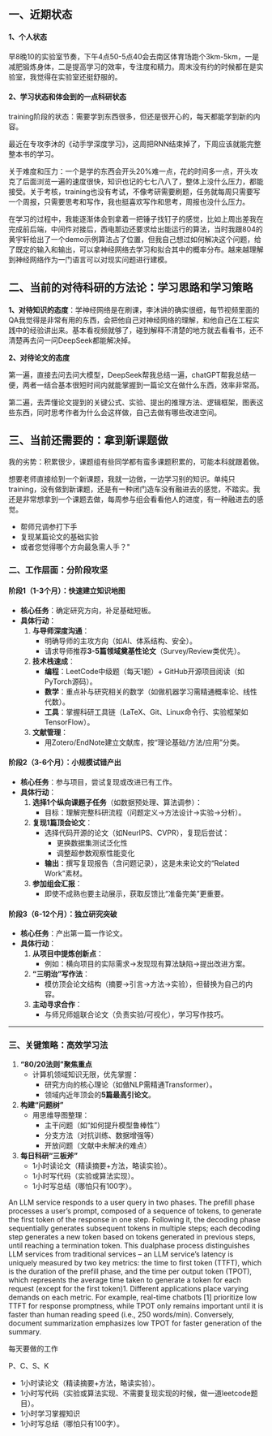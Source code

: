 ## 一、近期状态

#### 1、个人状态

早8晚10的实验室节奏，下午4点50-5点40会去南区体育场跑个3km-5km，一是减肥锻炼身体，二是提高学习的效率，专注度和精力。周末没有约的时候都在是实验室，我觉得在实验室还挺舒服的。

#### 2、学习状态和体会到的一点科研状态

training阶段的状态：需要学到东西很多，但还是很开心的，每天都能学到新的内容。

最近在专攻李沐的《动手学深度学习》，这周把RNN结束掉了，下周应该就能完整整本书的学习。

关于难度和压力：一个是学的东西会开头20%难一点，花的时间多一点，开头攻克了后面浏览一遍的速度很快，知识也记的七七八八了，整体上没什么压力，都能接受。关于考核，training也没有考试，不像考研需要刷题，任务就每周只需要写一个周报，只需要思考和写作，我也挺喜欢写作和思考，周报也没什么压力。

在学习的过程中，我能逐渐体会到拿着一把锤子找钉子的感觉，比如上周出差我在完成前后端，中间件对接后，西电那边还要求给出能运行的算法，当时我跟804的黄宇轩给出了一个demo示例算法占了位置，但我自己想过如何解决这个问题，给了既定的输入和输出，可以拿神经网络去学习和拟合其中的概率分布。越来越理解到神经网络作为一门语言可以对现实问题进行建模。

## 二、当前的对待科研的方法论：学习思路和学习策略

#### 

**1、对待知识的态度**：学神经网络是在刷课，李沐讲的确实很细，每节视频里面的QA我觉得是非常有用的东西，会把他自己对神经网络的理解，和他自己在工程实践中的经验讲出来。基本看视频就够了，碰到解释不清楚的地方就去看看书，还不清楚再去问一问DeepSeek都能解决掉。

**2、对待论文的态度**

第一遍，直接去问去问大模型，DeepSeek帮我总结一遍，chatGPT帮我总结一便，两者一结合基本很短时间内就能掌握到一篇论文在做什么东西，效率非常高。

第二遍，去弄懂论文提到的关键公式、实验、提出的推理方法、逻辑框架，图表这些东西，同时思考作者为什么会这样做，自己去做有哪些改进空间。



## 三、当前还需要的：拿到新课题做

我的劣势：积累很少，课题组有些同学都有蛮多课题积累的，可能本科就跟着做。

想要老师直接给到一个新课题，我就一边做，一边学习别的知识。单纯只training，没有做到新课题，还是有一种闭门造车没有融进去的感觉，不踏实。我还是非常想拿到一个课题去做，每周参与组会看看他人的进度，有一种融进去的感觉。

- 帮师兄调参打下手
- 复现某篇论文的基础实验
- 或者您觉得哪个方向最急需人手？"











### **二、工作层面：分阶段攻坚**

#### **阶段1（1-3个月）：快速建立知识地图**

- **核心任务**：确定研究方向，补足基础短板。
- **具体行动**：
  1. **与导师深度沟通**：
     - 明确导师的主攻方向（如AI、体系结构、安全）。
     - 请求导师推荐**3-5篇领域奠基性论文**（Survey/Review类优先）。
  2. **技术栈速成**：
     - **编程**：LeetCode中级题（每天1题）+ GitHub开源项目阅读（如PyTorch源码）。
     - **数学**：重点补与研究相关的数学（如做机器学习需精通概率论、线性代数）。
     - **工具**：掌握科研工具链（LaTeX、Git、Linux命令行、实验框架如TensorFlow）。
  3. **文献管理**：
     - 用Zotero/EndNote建立文献库，按“理论基础/方法/应用”分类。

#### **阶段2（3-6个月）：小规模试错产出**

- **核心任务**：参与项目，尝试复现或改进已有工作。
- **具体行动**：
  1. **选择1个纵向课题子任务**（如数据预处理、算法调参）：
     - 目标：理解完整科研流程（问题定义→方法设计→实验→分析）。
  2. **复现1篇顶会论文**：
     - 选择代码开源的论文（如NeurIPS、CVPR），复现后尝试：
       - 更换数据集测试泛化性
       - 调整超参数观察性能变化
     - **输出**：撰写复现报告（含问题记录），这是未来论文的“Related Work”素材。
  3. **参加组会汇报**：
     - 即使不成熟也要主动展示，获取反馈比“准备完美”更重要。

#### **阶段3（6-12个月）：独立研究突破**

- **核心任务**：产出第一篇一作论文。
- **具体行动**：
  1. **从项目中提炼创新点**：
     - 例如：横向项目的实际需求→发现现有算法缺陷→提出改进方案。
  2. **“三明治”写作法**：
     - 模仿顶会论文结构（摘要→引言→方法→实验），但替换为自己的内容。
  3. **主动寻求合作**：
     - 与师兄师姐联合论文（负责实验/可视化），学习写作技巧。

------

### **三、关键策略：高效学习法**

1. **“80/20法则”聚焦重点**
   - 计算机领域知识无限，优先掌握：
     - 研究方向的核心理论（如做NLP需精通Transformer）。
     - 领域内近年顶会的**5篇最高引论文**。
2. **构建“问题树”**
   - 用思维导图整理：
     - 主干问题（如“如何提升模型鲁棒性”）
     - 分支方法（对抗训练、数据增强等）
     - 开放问题（文献中未解决的难点）
3. **每日科研“三板斧”**
   - 1小时读论文（精读摘要+方法，略读实验）。
   - 1小时写代码（实验或算法实现）。
   - 1小时写总结（哪怕只有100字）。





An LLM service responds to a user query in two phases.
The prefill phase processes a user’s prompt, composed of a sequence of tokens, to generate the first token of the response in one step. Following it, the decoding phase sequentially generates subsequent tokens in multiple steps; each decoding step generates a new token based on tokens generated in previous steps, until reaching a termination token. This dualphase process distinguishes LLM services from traditional services – an LLM service’s latency is uniquely measured by two key metrics: the time to first token (TTFT), which is the duration of the prefill phase, and the time per output token (TPOT), which represents the average time taken to
generate a token for each request (except for the first token)1.
Different applications place varying demands on each metric.
For example, real-time chatbots [1] prioritize low TTFT for
response promptness, while TPOT only remains important until
it is faster than human reading speed (i.e., 250 words/min).
Conversely, document summarization emphasizes low TPOT
for faster generation of the summary.

每天要做的工作

P、C、S、K

- 1小时读论文（精读摘要+方法，略读实验）。
- 1小时写代码（实验或算法实现、不需要复现实现的时候，做一道leetcode题目）。
- 1小时学习掌握知识
- 1小时写总结（哪怕只有100字）。
